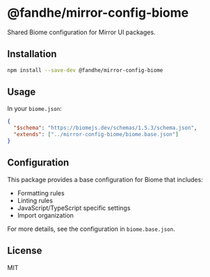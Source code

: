 # @fandhe/mirror-config-biome

Shared Biome configuration for Mirror UI packages.

## Installation

```bash
npm install --save-dev @fandhe/mirror-config-biome
```

## Usage

In your `biome.json`:

```json
{
  "$schema": "https://biomejs.dev/schemas/1.5.3/schema.json",
  "extends": ["../mirror-config-biome/biome.base.json"]
}
```

## Configuration

This package provides a base configuration for Biome that includes:

- Formatting rules
- Linting rules
- JavaScript/TypeScript specific settings
- Import organization

For more details, see the configuration in `biome.base.json`.

## License

MIT
